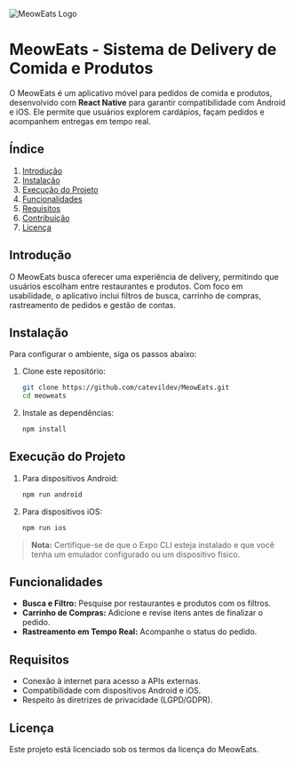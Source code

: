 
![MeowEats Logo](https://prnt.sc/IwHHT8ShZz_6)

# MeowEats - Sistema de Delivery de Comida e Produtos

O MeowEats é um aplicativo móvel para pedidos de comida e produtos, desenvolvido com **React Native** para garantir compatibilidade com Android e iOS. Ele permite que usuários explorem cardápios, façam pedidos e acompanhem entregas em tempo real.

## Índice

1. [Introdução](#introdução)
2. [Instalação](#instalação)
3. [Execução do Projeto](#execução-do-projeto)
4. [Funcionalidades](#funcionalidades)
5. [Requisitos](#requisitos)
6. [Contribuição](#contribuição)
7. [Licença](#licença)

## Introdução

O MeowEats busca oferecer uma experiência de delivery, permitindo que usuários escolham entre restaurantes e produtos. Com foco em usabilidade, o aplicativo inclui filtros de busca, carrinho de compras, rastreamento de pedidos e gestão de contas.

## Instalação

Para configurar o ambiente, siga os passos abaixo:

1. Clone este repositório:
   ```bash
   git clone https://github.com/catevildev/MeowEats.git
   cd meoweats
   ```

2. Instale as dependências:
   ```bash
   npm install
   ```

## Execução do Projeto

1. Para dispositivos Android:
   ```bash
   npm run android
   ```

2. Para dispositivos iOS:
   ```bash
   npm run ios
   ```

> **Nota:** Certifique-se de que o Expo CLI esteja instalado e que você tenha um emulador configurado ou um dispositivo físico.

## Funcionalidades

- **Busca e Filtro:** Pesquise por restaurantes e produtos com os filtros.
- **Carrinho de Compras:** Adicione e revise itens antes de finalizar o pedido.
- **Rastreamento em Tempo Real:** Acompanhe o status do pedido.

## Requisitos

- Conexão à internet para acesso a APIs externas.
- Compatibilidade com dispositivos Android e iOS.
- Respeito às diretrizes de privacidade (LGPD/GDPR).

## Licença

Este projeto está licenciado sob os termos da licença do MeowEats.